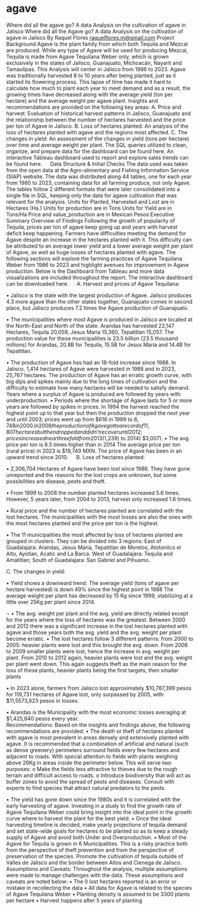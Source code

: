 # agave
Where did all the agave go? A data Analysis on the cultivation of agave in Jalisco
Where did all the Agave go?
A data Analysis on the cultivation of agave in Jalisco
By Raquel Flores   raquelflores.m@gmail.com
Project Background
Agave is the plant family from which both Tequila and Mezcal are produced. While any type of Agave will be used for producing Mezcal, Tequila is made from Agave Tequilana Weber only, which is grown exclusively in the states of Jalisco, Guanajuato, Michoacán, Nayarit and Tamaulipas. This Analysis will center in Jalisco from 1986 to 2023.
Agave was traditionally harvested 8 to 10 years after being planted, just as it started its flowering process. This lapse of time has made it hard to calculate how much to plant each year to meet demand and as a result, the growing times have decreased along with the average yield (ton per hectare) and the average weight per agave plant.
Insights and recommendations are provided on the following key areas:
A.	Price and harvest: Evaluation of historical harvest patterns in Jalisco, Guanajuato and the relationship between the number of hectares harvested and the price per ton of Agave in Jalisco.
B.	Loss of hectares planted: An analysis of the loss of hectares planted with agave and the regions most affected.
C.	The changes in yield: An assessment of the changes in yield (tons per hectare) over time and average weight per plant.
The SQL queries utilized to clean, organize, and prepare data for the dashboard can be found here.
An interactive Tableau dashboard used to report and explore sales trends can be found here.
 
Data Structure & Initial Checks
The data used was taken from the open data at the Agro-alimentary and Fishing Information Service (SIAP) website. The data was distributed along 44 tables, one for each year from 1980 to 2023, containing data for all farming produce, not only Agave. 
The tables follow 2 different formats that were later consolidated into a single file in SQL, keeping only the data for agave cultivation that was relevant for the analysis. 
Units for Planted, Harvested and Lost are in Hectares (Ha.)
Units for production are in Tons
Units for Yield are in Tons/Ha
Price and value_production are in Mexican Pesos
Executive Summary
Overview of Findings
Following the growth of popularity of Tequila, prices per ton of agave keep going up and years with harvest deficit keep happening. Farmers have difficulties meeting the demand for Agave despite an increase in the hectares planted with it. This difficulty can be attributed to an average lower yield and a lower average weight per plant of Agave, as well as huge losses of hectares planted with agave. The following sections will explore the farming practices of Agave Tequilana Weber from 1986 to 2023 and highlight avenues for improvement in Agave production. 
 Below is the Dashboard from Tableau and more data visualizations are included throughout the report. The interactive dashboard can be downloaded here.
 
A.	Harvest and prices of Agave Tequilana:

•	Jalisco is the state with the largest production of Agave. Jalisco produces 4.3 more agave than the other states together, Guanajuato comes in second place, but Jalisco produces 7.2 times the Agave production of Guanajuato.



•	The municipalities where most Agave is produced in Jalisco are located at the North-East and North of the state.  Arandas has harvested 22,147 Hectares, Tequila 20,059, Jesus Maria 15,360, Tepatitlan 15,057. The production value for these municipalities is 23.5 billion (23.5 thousand millions) for Arandas, 20.8B for Tequila, 15.5B for Jesus Maria and 14.4B for Tepatitlan. 

•	The production of Agave has had an 18-fold increase since 1988. In Jalisco, 1,414 hectares of Agave were harvested in 1988 and in 2023, 25,767 hectares. The production of Agave has an erratic growth curve, with big dips and spikes mainly due to the long times of cultivation and the difficulty to estimate how many hectares will be needed to satisfy demand. Years where a surplus of Agave is produced are followed by years with underproduction. 
•	Periods where the shortage of Agave lasts for 5 or more years are followed by spikes in prices. In 1994 the harvest reached the highest point up to that year but then the production dropped the next year and until 2003; prices went up from $616 in 1999 to $6,748 in 2000. In 2008 the production of Agave got to a record of 11,807 hectares but then dropped and didn’t recover until 2012; prices increased near three fold from 2013 ($1,239) to 2014( $3,007). 
•	The avg. price per ton is 6.5 times higher than in 2014 The average price per ton (rural price) in 2023 is $19,749 MXN. The price of Agave has been in an upward trend since 2010.
 
B.	Loss of hectares planted:
 
•	2,306,704 Hectares of Agave have been lost since 1986. They have gone unreported and the reasons for the lost crops are unknown, but some possibilities are disease, pests and theft.


•	From 1999 to 2008 the number planted hectares increased 5.6 times. However, 5 years later, from 2004 to 2013, harvest only increased 1.6 times.


•	Rural price and the number of hectares planted are correlated with the lost hectares. The municipalities with the most losses are also the ones with the most hectares planted and the price per ton is the highest. 
 
•	The 11 municipalities the most affected by loss of hectares planted are grouped in clusters. They can be divided into 3 regions: East of Guadalajara: Arandas, Jesus Maria, Tepatitlan de Morelos, Atotonilco el Alto, Ayotlan, Acatic and La Barca. West of Guadalajara: Tequila and Amatitlan; South of Guadalajara: San Gabriel and Pihuamo.  
 
C.	The changes in yield: 
 
•	Yield shows a downward trend. The average yield (tons of agave per hectare harvested) is down 49% since the highest point in 1988
The average weight per plant has decreased by 15 Kg since 1999, stabilizing at a little over 25Kg per plant since 2014.

 ¬
•	The avg. weight per plant and the avg. yield are directly related except for the years where the loss of hectares was the greatest. Between 2000 and 2012 there was a significant increase in the lost hectares planted with agave and those years both the avg. yield and the avg. weight per plant become erratic.
•	The lost hectares follow 3 different patterns: from 2000 to 2005: heavier plants were lost and this brought the avg. down. From 2006 to 2009 smaller plants were lost, hence the increase in avg. weight per plant. From 2010 to 2012 again, heavier plants were lost and the avg. weight per plant went down. This again suggests theft as the main reason for the loss of these plants, heavier plants being the first targets, then smaller plants

•	In 2023 alone, farmers from Jalisco lost approximately $10,787,399 pesos for 119,731 hectares of Agave lost, only surpassed by 2005, with $11,5573,823 pesos in losses.  
 
•	Arandas is the Municipality with the most economic losses averaging at $1,425,840 pesos every year.  
Recommendations:
Based on the insights and findings above, the following recommendations are provided:
•	The death or theft of hectares planted with agave is most prevalent in areas densely and extensively planted with agave. It is recommended that a combination of artificial and natural (such as dense greenery) perimeters surround fields every few hectares and adjacent to roads. With special attention to fields with plants weighing above 26Kg in areas inside the perimeter below. This will serve two purposes: 
o	Make the fields less attractive to thieves due to the rough terrain and difficult access to roads. 
o	Introduce biodiversity that will act as buffer zones to avoid the spread of pests and diseases. Consult with experts to find species that attract natural predators to the pests.

•	The yield has gone down since the 1980s and it is correlated with the early harvesting of agave. Investing in a study to find the growth rate of Agave Tequilana Weber could bring insight into the ideal point in the growth curve where to harvest the plant for the best yield.
•	Once the ideal harvesting timeline is decided, make yearly projections of tequila demand and set state-wide goals for hectares to be planted so as to keep a steady supply of Agave and avoid both Under and Overproduction. 
•	Most of the Agave for Tequila is grown in 6 Municipalities. This is a risky practice both from the perspective of theft prevention and from the perspective of preservation of the species. Promote the cultivation of tequila outside of Valles de Jalisco and the border between Altos and Cienega de Jalisco.
Assumptions and Caveats:
Throughout the analysis, multiple assumptions were made to manage challenges with the data. These assumptions and caveats are noted below:
•	The 0 lost hectares reported is an error or mistake in recollecting the data
•	All data for Agave is related to the species of Agave Tequilana Weber
•	Planting density is assumed to be 3300 plants per hectare
•	Harvest happens after 5 years of planting


